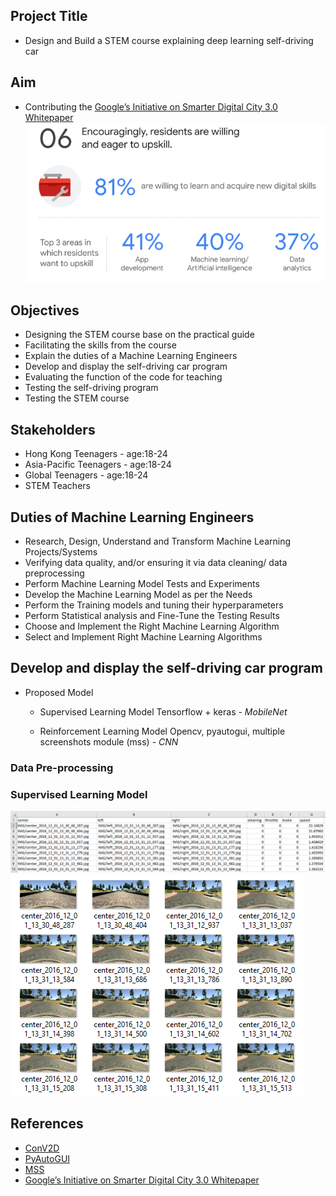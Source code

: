 ## Project Title
* Design and Build a STEM course explaining deep learning self-driving car

## Aim
* Contributing the [Google’s Initiative on Smarter Digital City 3.0 Whitepaper](https://www.thinkwithgoogle.com/intl/en-apac/trends-and-insights/smarter-digital-city-30-highlights-research/)
![google](/Picture1.png)

## Objectives

* Designing the STEM course base on the practical guide
* Facilitating the skills from the course
* Explain the duties of a Machine Learning Engineers
* Develop and display the self-driving car program
* Evaluating the function of the code for teaching
* Testing the self-driving program
* Testing the STEM course

## Stakeholders

* Hong Kong Teenagers - age:18-24
* Asia-Pacific Teenagers - age:18-24
* Global Teenagers - age:18-24
* STEM Teachers

## Duties of Machine Learning Engineers

* Research, Design, Understand and Transform Machine Learning Projects/Systems
* Verifying data quality, and/or ensuring it via data cleaning/ data preprocessing
* Perform Machine Learning Model Tests and Experiments
* Develop the Machine Learning Model as per the Needs
* Perform the Training models and tuning their hyperparameters
* Perform Statistical analysis and Fine-Tune the Testing Results
* Choose and Implement the Right Machine Learning Algorithm
* Select and Implement Right Machine Learning Algorithms

## Develop and display the self-driving car program

* Proposed Model
  * Supervised Learning Model Tensorflow + keras - *MobileNet*

  * Reinforcement Learning Model Opencv, pyautogui, multiple screenshots module (mss) - *CNN*

### Data Pre-processing
### Supervised Learning Model
![drivelog](/Picture2.png)  
![datafile](/Capture2.png)


## References
* [ConV2D](https://keras.io/api/layers/convolution_layers/convolution2d/)
* [PyAutoGUI](https://pyautogui.readthedocs.io/en/latest/)
* [MSS](https://python-mss.readthedocs.io/index.html)
* [Google’s Initiative on Smarter Digital City 3.0 Whitepaper](https://www.thinkwithgoogle.com/intl/en-apac/trends-and-insights/smarter-digital-city-30-highlights-research/)
